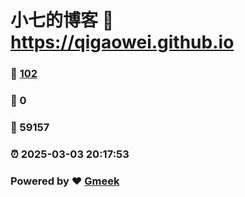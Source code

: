 # 小七的博客 :link: https://qigaowei.github.io 
### :page_facing_up: [102](https://qigaowei.github.io/tag.html) 
### :speech_balloon: 0 
### :hibiscus: 59157 
### :alarm_clock: 2025-03-03 20:17:53 
### Powered by :heart: [Gmeek](https://github.com/Meekdai/Gmeek)

